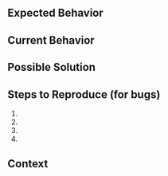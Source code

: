 <!--- Provide a general summary of the issue in the Title above -->

## Expected Behavior
<!--- If you're describing a bug, tell us what should happen -->
<!--- If you're suggesting a change/improvement, tell us how it should work -->

## Current Behavior
<!--- If describing a bug, tell us what happens instead -->
<!--- If suggesting a change/improvement, explain difference from current behavior -->

## Possible Solution
<!--- Not obligatory, but suggest a fix/reason for the bug, or ideas how to -->
<!--- implement the addition or change -->

## Steps to Reproduce (for bugs)
<!--- Provide a link to a live example, or an unambiguous set of steps to -->
<!--- reproduce this bug include code to reproduce, if relevant -->
1.
2.
3.
4.

## Context
<!--- How has this issue affected you? What are you trying to accomplish? -->
<!--- Providing context helps us solve this in the most useful way for you -->
